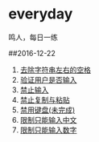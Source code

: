 # everyday
鸣人，每日一练

##2016-12-22

1.  [去除字符串左右的空格](2016.11/1.html)
2.  [验证用户是否输入](2016.11/2.html)
3.  [禁止输入](2016.11/3.html) 
4.  [禁止复制与粘贴](2016.11/4.html)
5.  [禁用键盘(未完成)](2016.11/5.html)
6.  [限制只能输入中文](2016.11/6.html)
7.  [限制只能输入数字](2016.11/7.html)